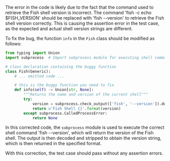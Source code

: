 The error in the code is likely due to the fact that the command used to retrieve the Fish shell version is incorrect. The command 'fish -c echo $FISH_VERSION' should be replaced with 'fish --version' to retrieve the Fish shell version correctly. This is causing the assertion error in the test case, as the expected and actual shell version strings are different.

To fix the bug, the function `info` in the `Fish` class should be modified as follows:

```python
from typing import Union
import subprocess  # Import subprocess module for executing shell commands

# class declaration containing the buggy function
class Fish(Generic):
    # ... omitted code ...

    # this is the buggy function you need to fix
    def info(self) -> Union[str, None]:
        """Returns the name and version of the current shell"""
        try:
            version = subprocess.check_output(['fish', '--version']).decode('utf-8').strip()
            return u'Fish Shell {}'.format(version)
        except subprocess.CalledProcessError:
            return None
```

In this corrected code, the `subprocess` module is used to execute the correct shell command 'fish --version', which will return the version of the Fish shell. The output is then decoded and stripped to obtain the version string, which is then returned in the specified format.

With this correction, the test case should pass without any assertion errors.